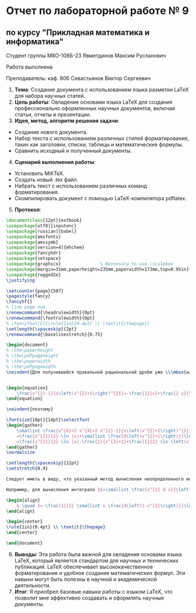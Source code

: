 # Отчет по лабораторной работе № 9
## по курсу "Прикладная математика и информатика"

Студент группы М8О-108Б-23 Явметдинов Максим Русланович

Работа выполнена 

Преподаватель: каф. 806 Севастьянов Виктор Сергеевич

1. **Тема**: Создание документа с использованием языка разметки LaTeX для набора научных статей.
2. **Цель работы**: Овладение основами языка LaTeX для создания профессионально оформленных научных документов, включая статьи, отчеты и презентации.
3. **Идея, метод, алгоритм решения задачи**:
- Создание нового документа.
- Набор текста с использованием различных стилей форматирования, таких как заголовки, списки, таблицы и математические формулы.
- Сравнить исходный и полученный документы.
4. **Сценарий выполнения работы**:
- Установить MiKTeX.
- Создать новый .tex файл.
- Набрать текст с использованием различных команд форматирования.
- Скомпилировать документ с помощью LaTeX-компилятора pdflatex.
5. **Протокол**:
```tex
\documentclass[12pt]{extbook}
\usepackage[utf8]{inputenc}
\usepackage[russian]{babel}
\usepackage{amsfonts}
\usepackage{amssymb}
\usepackage[version=4]{mhchem}
\usepackage{fancyhdr}
\usepackage{setspace}
\usepackage{graphicx}               % Necessary to use \scalebox
\usepackage[margin=31mm,paperheight=235mm,paperwidth=173mm,top=0.95in]{geometry}
\usepackage{ragged2e}
\justifying

\setcounter{page}{507}
\pagestyle{fancy}
\fancyhf{}
% line page num
\renewcommand{\headrulewidth}{0pt}
\renewcommand{\footrulewidth}{0pt}
% \fancyfoot[C]{\rule{1in}{0.4pt} \\ \textit{\thepage}}
\setlength{\spaceskip}{2pt}
\renewcommand{\baselinestretch}{0.75} 

\begin{document}
% \the\paperheight
% \the\pdfpageheight 
% \the\paperwidth
% \the\pdfpagewidth
\noindent{Для получившейся правильной рациональной дроби уже \\\mbox{найдено} ее разложение на элементарные дроби (см. формулу (19.33)):}


\begin{equation}
    \frac{x^{2}-1}{x\left(x^{2}+1\right)^{2}}=-\frac{1}{x}+\frac{2 x}{\left(x^{2}+1\right)^{2}}+\frac{x}{x^{2}+1} \notag
\end{equation}

\noindent{поэтому}

\fontsize{10pt}{14pt}\selectfont
\begin{gather}
    \smallint \frac{x^{6}+2 x^{4}+2 x^{2}-1}{x\left(x^{2}+1\right)^{2}} d x=\smallint x d x-\smallint \frac{d x}{x}+\smallint \frac{2 x d x}{\left(x^{2}+1\right)^{2}}+\smallint \frac{x}{x^{2}+1} d x= \notag \\ \notag \\
    =\frac{x^{2}}{2}-\ln |x|+\smallint \frac{d\left(x^{2}+1\right)}{\left(x^{2}+1\right)^{2}}+\frac{1}{2} \smallint \frac{d\left(x^{2}+1\right)}{x^{2}+1}= \notag \\ \notag \\
    =\frac{x^{2}}{2}-\ln |x|-\frac{1}{x^{2}+1}+\frac{1}{2} \ln \left(x^{2}+1\right)+C . \notag
\end{gather}
\normalsize

\setlength{\spaceskip}{12pt}
\setstretch{0.9}

Следует иметь в виду, что указанный метод вычисления неопределенного интеграла от рациональной дроби является общим: с помощью его можно вычислить неопределенный интеграл от любой рациональной дроби, если можно получить конкретное разложение знаменателя на множители вида (19.10). Однако естественно, что в отдельных частных случаях бывает целесообразнее для значительного сокращения вычислений действовать иными путями.

Например, для вычисления интеграла $I=\smallint \frac{x^{2} d x}{\left(1-x^{2}\right)^{3}}$ проще не раскладывать подынтегральную функцию на элементарные дроби, а применить правило интегрирования по частям. Положив $u=x, d v=\frac{x d x}{\left(1-x^{2}\right)^{3}}$ и, следовательно, $d u=d x$, \\$ v=\frac{1}{4\left(1-x^{2}\right)^{2}} $, получим

\begin{align}
    & \quad I=-\frac{1}{2} \smallint x \frac{d\left(1-x^{2}\right)}{\left(1-x^{2}\right)^{3}}=\frac{x}{4\left(1-x^{2}\right)^{2}}-\frac{1}{4} \smallint \frac{1}{\left(1-x^{2}\right)^{2}} d x . \notag
\end{align}

\begin{center}
\rule{1in}{0.4pt} \\ \textit{\thepage}
\end{center}

\end{document}
```
6. **Выводы**: Эта работа была важной для овладения основами языка LaTeX, который является стандартом для научных и технических публикаций. LaTeX обеспечивает высококачественное форматирование и удобное создание математических формул. Эти навыки могут быть полезны в научной и академической деятельности.
7. **Итог**: Я приобрел базовые навыки работы с языком LaTeX, что позволит мне эффективно создавать и оформлять научные документы. 